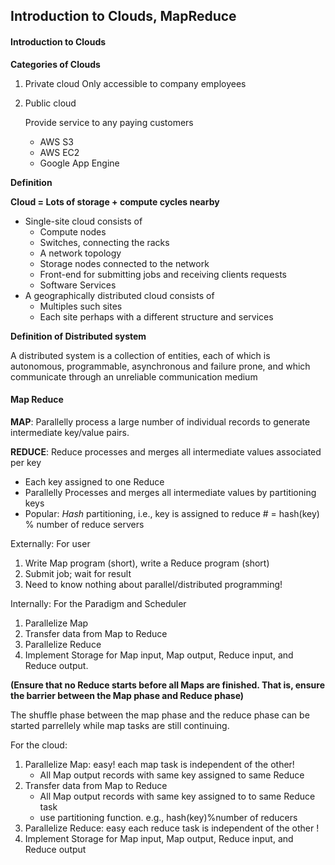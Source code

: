 ## Introduction to Clouds, MapReduce

#### Introduction to Clouds

**Categories of Clouds**

1. Private cloud
   Only accessible to company employees

2. Public cloud

   Provide service to any paying customers

   * AWS S3
   * AWS EC2
   * Google App Engine

**Definition**

**Cloud = Lots of storage + compute cycles nearby**

* Single-site cloud consists of 
  * Compute nodes
  * Switches, connecting the racks
  * A network topology
  * Storage nodes connected to the network
  * Front-end for submitting jobs and receiving clients requests
  * Software Services
* A geographically distributed cloud consists of
  * Multiples such sites
  * Each site perhaps with a different structure and services

**Definition of Distributed system**

A distributed system is a collection of entities, each of which is autonomous, programmable, asynchronous and failure prone, and which communicate through an unreliable communication medium



#### Map Reduce

**MAP**: Parallelly process a large number of individual records to generate intermediate key/value pairs.

**REDUCE**: Reduce processes and merges all intermediate values associated per key

* Each key assigned to one Reduce
* Parallelly Processes and merges all intermediate values by partitioning keys
* Popular: *Hash* partitioning, i.e., key is assigned to reduce # = hash(key) % number of reduce servers

Externally: For user

1. Write Map program (short), write a Reduce program (short)
2. Submit job; wait for result
3. Need to know nothing about parallel/distributed programming!

Internally: For the Paradigm and Scheduler

1. Parallelize Map
2. Transfer data from Map to Reduce
3. Parallelize Reduce
4. Implement Storage for Map input, Map output, Reduce input, and Reduce output.

**(Ensure that no Reduce starts before all Maps are finished. That is, ensure the barrier between the Map phase and Reduce phase)**

The shuffle phase between the map phase and the reduce phase can be started parrellely while map tasks are still continuing.



For the cloud:

1. Parallelize Map: easy! each map task is independent of the other!
   * All Map output records with same key assigned to same Reduce
2. Transfer data from Map to Reduce
   * All Map output records with same key assigned to to same Reduce task
   * use partitioning function. e.g., hash(key)%number of reducers
3. Parallelize Reduce: easy each reduce task is independent of the other !
4. Implement Storage for Map input, Map output, Reduce input, and Reduce output